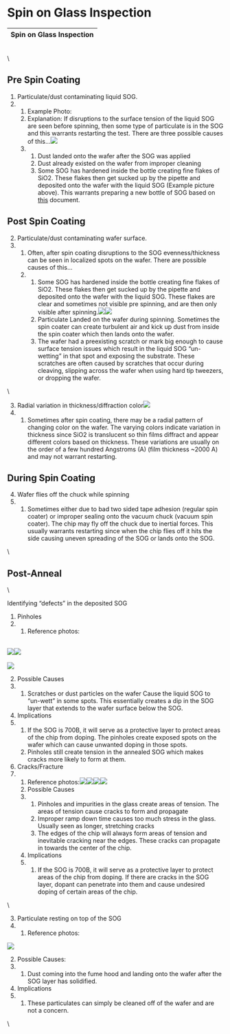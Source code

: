 # Spin on Glass Inspection

| Spin on Glass Inspection |
| ------------------------ |

\
\


## Pre Spin Coating

1. Particulate/dust contaminating liquid SOG.
2.
   1. Example Photo:
   2. Explanation: If disruptions to the surface tension of the liquid SOG are seen before spinning, then some type of particulate is in the SOG and this warrants restarting the test. There are three possible causes of this…![](https://lh5.googleusercontent.com/TR2sxNMTBAunr7ofE6qGqkIiFCnIXcKp1veyaCGJmw7-i7elsMnqQddjmP-88SS95HEor-Ki7aPmpepeBtuJHln8ExSPeXXVr-xyHZQ1Uq\_Q5m7223T2SsCG1TitbdmoEbViCRosDChsDdCC9o2Wng)
   3.
      1. Dust landed onto the wafer after the SOG was applied
      2. Dust already existed on the wafer from improper cleaning
      3. Some SOG has hardened inside the bottle creating fine flakes of SiO2. These flakes then get sucked up by the pipette and deposited onto the wafer with the liquid SOG (Example picture above). This warrants preparing a new bottle of SOG based on [this](https://docs.google.com/document/d/1ZDfl5ehhsNCeg0cILxAQ3DSgg35inCzpQYTM5T-Tpig/edit?usp=sharing) document.

## Post Spin Coating

2. Particulate/dust contaminating wafer surface.
3.
   1. Often, after spin coating disruptions to the SOG evenness/thickness can be seen in localized spots on the wafer. There are possible causes of this…
   2.
      1. Some SOG has hardened inside the bottle creating fine flakes of SiO2. These flakes then get sucked up by the pipette and deposited onto the wafer with the liquid SOG. These flakes are clear and sometimes not visible pre spinning, and are then only visible after spinning.![](https://lh4.googleusercontent.com/YvXVx8luM\_Fjx6rQBztp9mQTJgWZ74wlHEuRurvyh0PoZ37RLbI\_PgpxyI7SBam7a9JjAGwNsSgNGRGERc1oU1ojaf9uruahDxre-zWFCnAYq22SBR6Q3LKEcKHvm4e5KSCSmvTqr\_mLXBUovZeM9A)![](https://lh3.googleusercontent.com/QNBdgF7EpfY1AGcT7qoSZvj6hqTBZUvmc18N3Wm7RgOH6f5XdtPg9\_Nukeadh6GqK8FvdlVMBcKUtqmUe-18PbhsWNTooaYiEJLZAxpH3IvtPg1jkIIb0ol5wrKNRLt1cyxdauv4vQPU4kl8NlimZg)
      2. Particulate Landed on the wafer during spinning. Sometimes the spin coater can create turbulent air and kick up dust from inside the spin coater which then lands onto the wafer.
      3. The wafer had a preexisting scratch or mark big enough to cause surface tension issues which result in the liquid SOG “un-wetting” in that spot and exposing the substrate. These scratches are often caused by scratches that occur during cleaving, slipping across the wafer when using hard tip tweezers, or dropping the wafer.

\


3. Radial variation in thickness/diffraction color![](https://lh4.googleusercontent.com/uxAo9DUlgbcfWEQ8Uy9QZAqwz5dqHldkfQdhemtpfJeDjS01B4vx-KTIzBrCan-iGvdPjNCsZ5E3kf1qM\_IF9GPgLB82siJz0y-NBllqR\_uUKsPN7hRDT9HB\_3bUT5iwk1F1yIBdWstFTEQ4BR5jmg)
4.
   1. Sometimes after spin coating, there may be a radial pattern of changing color on the wafer. The varying colors indicate variation in thickness since SiO2 is translucent so thin films diffract and appear different colors based on thickness. These variations are usually on the order of a few hundred Angstroms (A) (film thickness \~2000 A) and may not warrant restarting.&#x20;

## During Spin Coating

4. Wafer flies off the chuck while spinning
5.
   1. Sometimes either due to bad two sided tape adhesion (regular spin coater) or improper sealing onto the vacuum chuck (vacuum spin coater). The chip may fly off the chuck due to inertial forces. This usually warrants restarting since when the chip flies off it hits the side causing uneven spreading of the SOG or lands onto the SOG.&#x20;

\


##

## Post-Anneal

\


Identifying “defects” in the deposited SOG

1. Pinholes
2.
   1. Reference photos:

\
![](https://lh6.googleusercontent.com/t64BtvOv0qUnNEVUt-4bXYMKKXvxNvEsmLcLt2zvKwDnof\_HNnZs6k0Dn7aOpYnrlocCLDaOzj5-FpunfkH8o5RMg7twerhJUMfln96Icky5nWyLXgNyGj3LlKL3n-tz0v137lXjgGwkJ3RAzy73qss)![](https://lh4.googleusercontent.com/wI16f3H-iW17biwcoVlYVZmtJ3ql3CMJEmWQuBR0cbH4xU8o2KDs715MhRnZ8SwKzRu6roCokG\_S63ha3gGoCGPfOiSGg1geCBE9gd1UFDS9VvrzYgHlFMqi3CVE\_AQmoD\_\_HrF-aSl66oYsescy1gg)\
\
![](https://lh5.googleusercontent.com/vJzflDyPI3Cu3Ua8LXPoKVosY-lYOPtKFOHoZEW-Zh5V6sh9L9v9H61r4FHc1iywaP3ZimMKqOhAK8UjSGsFUcvu0MQBhdT2wxz6tCjKG\_a4\_VeiZagxCpEhEbL9cqpQvkQcKj5Nd9aXbVdsW14EYFE)

2. Possible Causes
3.
   1. Scratches or dust particles on the wafer Cause the liquid SOG to “un-wett” in some spots. This essentially creates a dip in the SOG layer that extends to the wafer surface below the SOG.
4. Implications
5.
   1. If the SOG is 700B, it will serve as a protective layer to protect areas of the chip from doping. The pinholes create exposed spots on the wafer which can cause unwanted doping in those spots.
   2. Pinholes still create tension in the annealed SOG which makes cracks more likely to form at them.
6. Cracks/Fracture
7.
   1. Reference photos:![](https://lh3.googleusercontent.com/qpG86R1rSGaVtS8QI6F\_JIupt40s1gRGOnJQox-iurlUP498hJyhX4Ha0mQvNtZHsIzw0MBm\_AgRNuCKvfUWpkN\_\_9qaLGidMtio2l0fdcXXaJALa1I7sPH5txqDqrvjWeCwC13q2KvE3MCubdU\_4eI)![](https://lh5.googleusercontent.com/JaqNw\_zpUzGbsLGf9Uk7Rqj3DA8X5wQ1tJtLdMyAaCwkxxkhO1wKnJzHE4zGo9Rvx4vr7q7-F3Cd8oRkNOwm856U-hRs0ucaVKF-ZauHSs0vBdgonWbD7Mf90QUtkYpYQtoV1kEKPYDNHcnAz54ndAQ)![](https://lh6.googleusercontent.com/zuKnrzpWr5-ZIJPHBwHfD8VyK4UnVhKsVYqaDx8Zk0RiMrzNWYsoZlw0f3mnWIUkDL\_eKc4kUHugPUsJJ9b8S9D7JVpCnYFBfResr4i1o8l2bpnHDGJlFtB2RSHYW-CyTyyRVT2RQzBCEzgVB1I0YFM)![](https://lh5.googleusercontent.com/qlknxyty\_u8UXYtOmWISDjMCv4fI31j6DZ5QmXdfp4H7rJg6\_aES3lzxqxb2jihWGs-KKKCMrHHoh05k1jFstRFNxAVfLmq\_NYmNM3eINAyH9SaV8E9mckzmKg5bgTzi1pphvJiuLgJiHsRLj\_MoGUU)
   2. Possible Causes
   3.
      1. Pinholes and impurities in the glass create areas of tension. The areas of tension cause cracks to form and propagate
      2. Improper ramp down time causes too much stress in the glass. Usually seen as longer, stretching cracks
      3. The edges of the chip will always form areas of tension and inevitable cracking near the edges. These cracks can propagate in towards the center of the chip.
   4. Implications
   5.
      1. If the SOG is 700B, it will serve as a protective layer to protect areas of the chip from doping. If there are cracks in the SOG layer, dopant can penetrate into them and cause undesired doping of certain areas of the chip.

\


3. Particulate resting on top of the SOG
4.
   1. Reference photos:

![](https://lh5.googleusercontent.com/8R8o7e0P50HDzV6QcYPGWtSE8UMCGvHvaVDBVALDvVa5QT--Ya2C4a96HBFricaYDOLWtS7KsUb03S5QVzg9bFzY\_HG1Bex0HJfQuuNjGedqQiPXS-NWk0U3sDNfHBI1XPIcbVBYIMc8lvdA1fr5Vq8)

2. Possible Causes:
3.
   1. Dust coming into the fume hood and landing onto the wafer after the SOG layer has solidified.&#x20;
4. Implications
5.
   1. These particulates can simply be cleaned off of the wafer and are not a concern.

\
